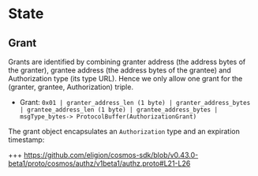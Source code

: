 <!--
order: 2
-->

# State

## Grant

Grants are identified by combining granter address (the address bytes of the granter), grantee address (the address bytes of the grantee) and Authorization type (its type URL). Hence we only allow one grant for the (granter, grantee, Authorization) triple.

- Grant: `0x01 | granter_address_len (1 byte) | granter_address_bytes | grantee_address_len (1 byte) | grantee_address_bytes |  msgType_bytes-> ProtocolBuffer(AuthorizationGrant)`

The grant object encapsulates an `Authorization` type and an expiration timestamp:

+++ https://github.com/eligion/cosmos-sdk/blob/v0.43.0-beta1/proto/cosmos/authz/v1beta1/authz.proto#L21-L26
